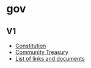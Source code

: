 # gov

## V1

- [Constitution](./framework-v1/constitution.md)
- [Community Treasury](./framework-v1/community-treasury.md)
- [List of links and documents](https://thewiki.near.page/gwg-docs)
